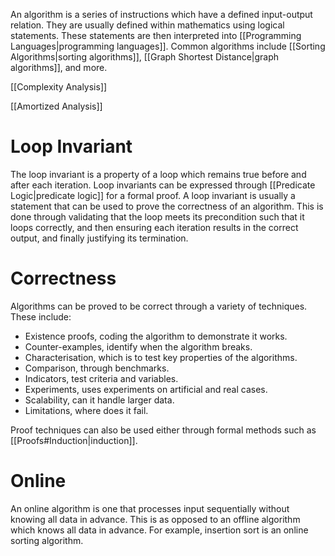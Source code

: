 An algorithm is a series of instructions which have a defined input-output relation. They are usually defined within mathematics using logical statements. These statements are then interpreted into [[Programming Languages|programming languages]]. Common algorithms include [[Sorting Algorithms|sorting algorithms]], [[Graph Shortest Distance|graph algorithms]], and more.

[[Complexity Analysis]]

[[Amortized Analysis]]

# Loop Invariant
The loop invariant is a property of a loop which remains true before and after each iteration. Loop invariants can be expressed through [[Predicate Logic|predicate logic]] for a formal proof. A loop invariant is usually a statement that can be used to prove the correctness of an algorithm. This is done through validating that the loop meets its precondition such that it loops correctly, and then ensuring each iteration results in the correct output, and finally justifying its termination.

# Correctness
Algorithms can be proved to be correct through a variety of techniques. These include:
- Existence proofs, coding the algorithm to demonstrate it works.
- Counter-examples, identify when the algorithm breaks.
- Characterisation, which is to test key properties of the algorithms.
- Comparison, through benchmarks.
- Indicators, test criteria and variables.
- Experiments, uses experiments on artificial and real cases.
- Scalability, can it handle larger data.
- Limitations, where does it fail.

Proof techniques can also be used either through formal methods such as [[Proofs#Induction|induction]].

# Online
An online algorithm is one that processes input sequentially without knowing all data in advance. This is as opposed to an offline algorithm which knows all data in advance. For example, insertion sort is an online sorting algorithm.
